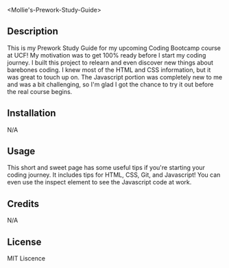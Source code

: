  <Mollie's-Prework-Study-Guide>

## Description

This is my Prework Study Guide for my upcoming Coding Bootcamp course at UCF! My motivation was to get 100% ready before I start
my coding journey. I built this project to relearn and even discover new things about barebones coding. I knew most of the HTML and CSS
information, but it was great to touch up on. The Javascript portion was completely new to me and was a bit challenging, so I'm glad I got the chance to try it out before the real course begins.

## Installation

N/A

## Usage

This short and sweet page has some useful tips if you're starting your coding journey. It includes tips for HTML, CSS, Git, and Javascript! You can even use the inspect element to see the Javascript code at work.

## Credits

N/A

## License

MIT Liscence
